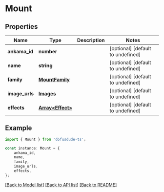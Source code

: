 # Mount


## Properties

Name | Type | Description | Notes
------------ | ------------- | ------------- | -------------
**ankama_id** | **number** |  | [optional] [default to undefined]
**name** | **string** |  | [optional] [default to undefined]
**family** | [**MountFamily**](MountFamily.md) |  | [optional] [default to undefined]
**image_urls** | [**Images**](Images.md) |  | [optional] [default to undefined]
**effects** | [**Array&lt;Effect&gt;**](Effect.md) |  | [optional] [default to undefined]

## Example

```typescript
import { Mount } from 'dofusdude-ts';

const instance: Mount = {
    ankama_id,
    name,
    family,
    image_urls,
    effects,
};
```

[[Back to Model list]](../README.md#documentation-for-models) [[Back to API list]](../README.md#documentation-for-api-endpoints) [[Back to README]](../README.md)

